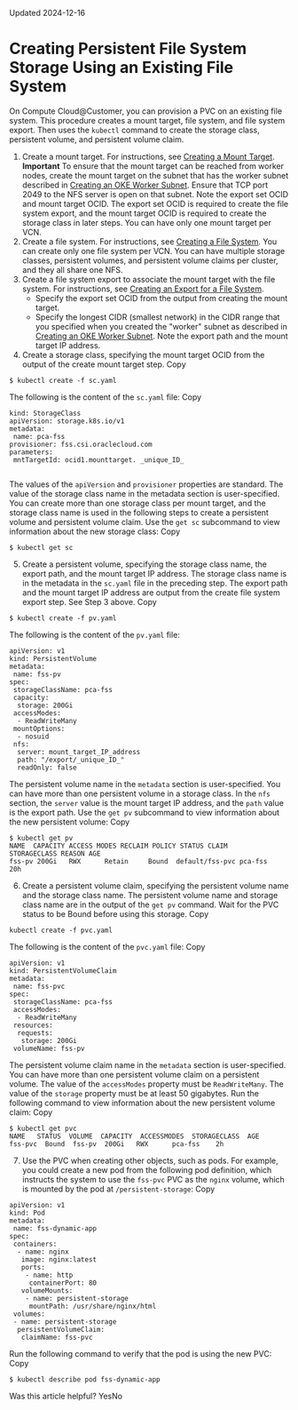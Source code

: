 Updated 2024-12-16
# Creating Persistent File System Storage Using an Existing File System
On Compute Cloud@Customer, you can provision a PVC on an existing file system.
This procedure creates a mount target, file system, and file system export. Then uses the `kubectl` command to create the storage class, persistent volume, and persistent volume claim.
  1. Create a mount target.
For instructions, see [Creating a Mount Target](https://docs.oracle.com/en-us/iaas/compute-cloud-at-customer/topics/file/creating-a-mount-target.htm#creating-a-mount-target "On Compute Cloud@Customer, A mount target is an NFS endpoint assigned to a subnet of your choice. The mount target provides the IP address or DNS name that's used in the mount command when connecting NFS clients to a file system.").
**Important**
To ensure that the mount target can be reached from worker nodes, create the mount target on the subnet that has the worker subnet described in [Creating an OKE Worker Subnet](https://docs.oracle.com/en-us/iaas/compute-cloud-at-customer/topics/oke/creating-a-worker-subnet.htm#creating-a-worker-subnet "On Compute Cloud@Customer, part of configuring OKE requires external and internal access security lists and a worker subnet."). Ensure that TCP port 2049 to the NFS server is open on that subnet.
Note the export set OCID and mount target OCID. The export set OCID is required to create the file system export, and the mount target OCID is required to create the storage class in later steps.
You can have only one mount target per VCN.
  2. Create a file system.
For instructions, see [Creating a File System](https://docs.oracle.com/en-us/iaas/compute-cloud-at-customer/topics/file/creating-a-file-system.htm#creating-a-file-system "On Compute Cloud@Customer, you can create a shared file system using the File Storage service.").
You can create only one file system per VCN. You can have multiple storage classes, persistent volumes, and persistent volume claims per cluster, and they all share one NFS.
  3. Create a file system export to associate the mount target with the file system.
For instructions, see [Creating an Export for a File System](https://docs.oracle.com/en-us/iaas/compute-cloud-at-customer/topics/file/creating-an-export-for-a-file-system.htm#creating-an-export-for-a-file-system "On Compute Cloud@Customer, exports control how NFS clients access file systems when they connect to a mount target. A file system must have at least one export in one mount target for instances to mount the file system.").
     * Specify the export set OCID from the output from creating the mount target.
     * Specify the longest CIDR (smallest network) in the CIDR range that you specified when you created the "worker" subnet as described in [Creating an OKE Worker Subnet](https://docs.oracle.com/en-us/iaas/compute-cloud-at-customer/topics/oke/creating-a-worker-subnet.htm#creating-a-worker-subnet "On Compute Cloud@Customer, part of configuring OKE requires external and internal access security lists and a worker subnet.").
Note the export path and the mount target IP address.
  4. Create a storage class, specifying the mount target OCID from the output of the create mount target step.
Copy
```
$ kubectl create -f sc.yaml
```

The following is the content of the `sc.yaml` file:
Copy
```
kind: StorageClass
apiVersion: storage.k8s.io/v1
metadata:
 name: pca-fss
provisioner: fss.csi.oraclecloud.com
parameters:
 mntTargetId: ocid1.mounttarget. _unique_ID_
      
```

The values of the `apiVersion` and `provisioner` properties are standard. The value of the storage class name in the metadata section is user-specified. You can create more than one storage class per mount target, and the storage class name is used in the following steps to create a persistent volume and persistent volume claim.
Use the `get sc` subcommand to view information about the new storage class:
Copy
```
$ kubectl get sc
```

  5. Create a persistent volume, specifying the storage class name, the export path, and the mount target IP address.
The storage class name is in the metadata in the `sc.yaml` file in the preceding step. The export path and the mount target IP address are output from the create file system export step. See Step 3 above.
Copy
```
$ kubectl create -f pv.yaml
```

The following is the content of the `pv.yaml` file:
```
apiVersion: v1
kind: PersistentVolume
metadata:
 name: fss-pv
spec:
 storageClassName: pca-fss
 capacity:
  storage: 200Gi
 accessModes:
  - ReadWriteMany
 mountOptions:
  - nosuid
 nfs:
  server: mount_target_IP_address
  path: "/export/_unique_ID_"
  readOnly: false
```

The persistent volume name in the `metadata` section is user-specified. You can have more than one persistent volume in a storage class.
In the `nfs` section, the `server` value is the mount target IP address, and the `path` value is the export path.
Use the `get pv` subcommand to view information about the new persistent volume:
Copy
```
$ kubectl get pv
NAME  CAPACITY ACCESS MODES RECLAIM POLICY STATUS CLAIM      STORAGECLASS REASON AGE
fss-pv 200Gi   RWX      Retain     Bound  default/fss-pvc pca-fss        20h
```

  6. Create a persistent volume claim, specifying the persistent volume name and the storage class name.
The persistent volume name and storage class name are in the output of the `get pv` command.
Wait for the PVC status to be Bound before using this storage.
Copy
```
kubectl create -f pvc.yaml
```

The following is the content of the `pvc.yaml` file:
Copy
```
apiVersion: v1
kind: PersistentVolumeClaim
metadata:
 name: fss-pvc
spec:
 storageClassName: pca-fss
 accessModes:
  - ReadWriteMany
 resources:
  requests:
   storage: 200Gi
 volumeName: fss-pv
```

The persistent volume claim name in the `metadata` section is user-specified. You can have more than one persistent volume claim on a persistent volume.
The value of the `accessModes` property must be `ReadWriteMany`.
The value of the `storage` property must be at least 50 gigabytes.
Run the following command to view information about the new persistent volume claim:
Copy
```
$ kubectl get pvc
NAME   STATUS  VOLUME  CAPACITY  ACCESSMODES  STORAGECLASS  AGE
fss-pvc  Bound  fss-pv  200Gi   RWX      pca-fss    2h
```

  7. Use the PVC when creating other objects, such as pods.
For example, you could create a new pod from the following pod definition, which instructs the system to use the `fss-pvc` PVC as the `nginx` volume, which is mounted by the pod at `/persistent-storage`:
Copy
```
apiVersion: v1
kind: Pod
metadata:
 name: fss-dynamic-app
spec:
 containers:
  - name: nginx
   image: nginx:latest
   ports:
    - name: http
     containerPort: 80
   volumeMounts:
    - name: persistent-storage
     mountPath: /usr/share/nginx/html
 volumes:
 - name: persistent-storage
  persistentVolumeClaim:
   claimName: fss-pvc
```

Run the following command to verify that the pod is using the new PVC:
Copy
```
$ kubectl describe pod fss-dynamic-app
```



Was this article helpful?
YesNo

